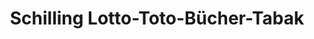 ---
title: "Schilling Lotto-Toto-Bücher-Tabak"
url: /bad-salzuflen/schilling-lotto-toto-buecher-tabak/
shop: Bücher
---